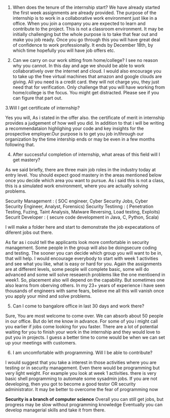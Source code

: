 1. When does the tenure of the internship start?
 We have already started the first week assignments are already provided. The purpose of the internship 
is to work in a collaborative work environment just like in a office. When you join a company you are expected to learn
and contribute to the project. This is not a classroom environment. It may be initially challenging but the whole purpose
is to take that fear out and make you job ready. Once you go through this you will have great deal of confidence to work 
professionally. It ends by December 18th, by which time hopefully you will have job offers etc. 

2. Can we carry on our work sitting from home/college?
   I see no reason why you cannot. In this day and age we should be able to work collaboratively over the internet and cloud. 
I would also encourage you to take up the free virtual machines that amazon and google clouds are giving. All you need is a
credit card. they will not charge you, they just need that for verification. 
Only challenge that you will have working from home/college is the focus. You might get distracted. Please see if you 
can figure that part out. 

3.Will I get certificate of internship?

Yes you will, As i stated in the offer also. the certificate of merit in internship provides a judgement of how well you did. 
In addition to that i will be writing a recommendataion highlighing your code and key insights for the prospective employer.Our purpose is to get you job in/through our organization by the time intership ends or may be even in a few months following that. 

4. After successful completion of internship, what areas of this field will I get mastery?

As we said briefly, there are three main job roles in the industry today at entry level. You should expect good mastery
in the areas mentioned below once you decide which area you want to pursue. As i said this is not a class, this is a simulated work environment, where you are actually solving problems. 

Security Management : ( SOC engineer, Cyber Security Jobs, Cyber Security Engineer, Analyst, Forensics) 
Security Testinng : ( Penetration Testing, Fuzing, Taint Analysis, Malware Reversing, Load testing, Exploits)
Securit Developer : ( secure code development in Java, C, Python, Scala)

I will make a folder here and start to demonstrate the job expecatations of diferent jobs out there. 

As far as i could tell the applicants look more comfortable in security management. Some people in the group will also be doingsecure coding and testing. The sooner you can decide which group you will want to be in, that will help. I would encourage everybody to start with week 1 activities and see what you like, what is easy or hard for you. Again the assignments are at different levels, some people will complete basic, some will do advanced and some will solve reseaerch problems like the one mentioend in week1. So, placement also will depend on the capability. But sometimes one also learns from oberving others. In my 23+ years of experience i have seen thousands of engineers with same fears, believe me all this will vanish once you apply your mind and solve problems. 

5. Can I come to bangalore office in last 30 days and work there?

Sure, You are most welcome to come over. We can absorb about 50 people in our office. But do let me know in advance. 
For some of you i might call you earlier if jobs come looking for you faster. There are a lot of potential waiting for you 
to finish your work in the internship and they would love to put you in projects. I guess a better time to come would be when
we can set up your meetings with customers. 

6. I am uncomfortable with programming. Will I be able to contribute?

I would suggest that you take a interest in those activities where you are testing or in security management. 
Even there would be programming but very light weight. For example you look at week 1 activities. there is very basic 
shell programming to automate some sysadmin jobs. If you are not developing, then you got to become a good testor OR security 
administrator. It may be better to overcome the fear of programming now

**Security is a branch of computer science**
Overall you can still get jobs, but progress may be slow without programming knowledge
Eventually you can develop managerial skills and take it from there. 



